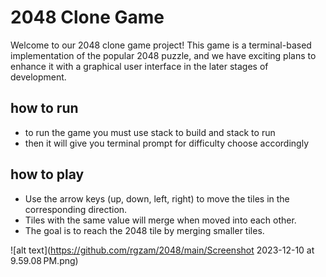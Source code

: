 # 2048 Clone Game
Welcome to our 2048 clone game project! This game is a terminal-based implementation of the popular 2048 puzzle, and we have exciting plans to enhance it with a graphical user interface in the later stages of development.
## how to run
- to run the game you must use stack to build and stack to run
- then it will give you terminal prompt for difficulty choose accordingly 
## how to play
- Use the arrow keys (up, down, left, right) to move the tiles in the corresponding direction.
- Tiles with the same value will merge when moved into each other.
- The goal is to reach the 2048 tile by merging smaller tiles.

![alt text](https://github.com/rgzam/2048/main/Screenshot 2023-12-10 at 9.59.08 PM.png)
